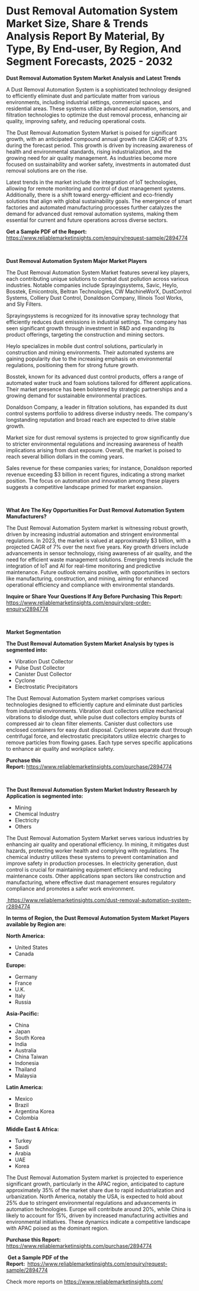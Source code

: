 <p><h1>Dust Removal Automation System Market Size, Share & Trends Analysis Report By Material, By Type, By End-user, By Region, And Segment Forecasts, 2025 - 2032</h1></p><p><strong>Dust Removal Automation System Market Analysis and Latest Trends</strong></p>
<p><p>A Dust Removal Automation System is a sophisticated technology designed to efficiently eliminate dust and particulate matter from various environments, including industrial settings, commercial spaces, and residential areas. These systems utilize advanced automation, sensors, and filtration technologies to optimize the dust removal process, enhancing air quality, improving safety, and reducing operational costs.</p><p>The Dust Removal Automation System Market is poised for significant growth, with an anticipated compound annual growth rate (CAGR) of 9.3% during the forecast period. This growth is driven by increasing awareness of health and environmental standards, rising industrialization, and the growing need for air quality management. As industries become more focused on sustainability and worker safety, investments in automated dust removal solutions are on the rise.</p><p>Latest trends in the market include the integration of IoT technologies, allowing for remote monitoring and control of dust management systems. Additionally, there is a shift toward energy-efficient and eco-friendly solutions that align with global sustainability goals. The emergence of smart factories and automated manufacturing processes further catalyzes the demand for advanced dust removal automation systems, making them essential for current and future operations across diverse sectors.</p></p>
<p><strong>Get a Sample PDF of the Report:&nbsp;</strong> <a href="https://www.reliablemarketinsights.com/enquiry/request-sample/2894774?utm_campaign=3138&utm_medium=2&utm_source=Github&utm_content=ia&utm_term=15032025&utm_id=dust-removal-automation-system">https://www.reliablemarketinsights.com/enquiry/request-sample/2894774</a></p>
<p>&nbsp;</p>
<p><strong>Dust Removal Automation System Major Market Players</strong></p>
<p><p>The Dust Removal Automation System Market features several key players, each contributing unique solutions to combat dust pollution across various industries. Notable companies include Sprayingsystems, Savic, Heylo, Bosstek, Emicontrols, Beltran Technologies, CW MachineWorX, DustControl Systems, Colliery Dust Control, Donaldson Company, Illinois Tool Works, and Sly Filters. </p><p>Sprayingsystems is recognized for its innovative spray technology that efficiently reduces dust emissions in industrial settings. The company has seen significant growth through investment in R&D and expanding its product offerings, targeting the construction and mining sectors. </p><p>Heylo specializes in mobile dust control solutions, particularly in construction and mining environments. Their automated systems are gaining popularity due to the increasing emphasis on environmental regulations, positioning them for strong future growth. </p><p>Bosstek, known for its advanced dust control products, offers a range of automated water truck and foam solutions tailored for different applications. Their market presence has been bolstered by strategic partnerships and a growing demand for sustainable environmental practices.</p><p>Donaldson Company, a leader in filtration solutions, has expanded its dust control systems portfolio to address diverse industry needs. The company's longstanding reputation and broad reach are expected to drive stable growth.</p><p>Market size for dust removal systems is projected to grow significantly due to stricter environmental regulations and increasing awareness of health implications arising from dust exposure. Overall, the market is poised to reach several billion dollars in the coming years. </p><p>Sales revenue for these companies varies; for instance, Donaldson reported revenue exceeding $3 billion in recent figures, indicating a strong market position. The focus on automation and innovation among these players suggests a competitive landscape primed for market expansion.</p></p>
<p>&nbsp;</p>
<p><strong>What Are The Key Opportunities For Dust Removal Automation System Manufacturers?</strong></p>
<p><p>The Dust Removal Automation System market is witnessing robust growth, driven by increasing industrial automation and stringent environmental regulations. In 2023, the market is valued at approximately $3 billion, with a projected CAGR of 7% over the next five years. Key growth drivers include advancements in sensor technology, rising awareness of air quality, and the need for efficient waste management solutions. Emerging trends include the integration of IoT and AI for real-time monitoring and predictive maintenance. Future outlook remains positive, with opportunities in sectors like manufacturing, construction, and mining, aiming for enhanced operational efficiency and compliance with environmental standards.</p></p>
<p><strong>Inquire or Share Your Questions If Any Before Purchasing This Report:</strong> <a href="https://www.reliablemarketinsights.com/enquiry/pre-order-enquiry/2894774?utm_campaign=3138&utm_medium=2&utm_source=Github&utm_content=ia&utm_term=15032025&utm_id=dust-removal-automation-system">https://www.reliablemarketinsights.com/enquiry/pre-order-enquiry/2894774</a></p>
<p>&nbsp;</p>
<p><strong>Market Segmentation</strong></p>
<p><strong>The Dust Removal Automation System Market Analysis by types is segmented into:</strong></p>
<p><ul><li>Vibration Dust Collector</li><li>Pulse Dust Collector</li><li>Canister Dust Collector</li><li>Cyclone</li><li>Electrostatic Precipitators</li></ul></p>
<p><p>The Dust Removal Automation System market comprises various technologies designed to efficiently capture and eliminate dust particles from industrial environments. Vibration dust collectors utilize mechanical vibrations to dislodge dust, while pulse dust collectors employ bursts of compressed air to clean filter elements. Canister dust collectors use enclosed containers for easy dust disposal. Cyclones separate dust through centrifugal force, and electrostatic precipitators utilize electric charges to remove particles from flowing gases. Each type serves specific applications to enhance air quality and workplace safety.</p></p>
<p><strong>Purchase this Report:&nbsp;</strong><a href="https://www.reliablemarketinsights.com/purchase/2894774?utm_campaign=3138&utm_medium=2&utm_source=Github&utm_content=ia&utm_term=15032025&utm_id=dust-removal-automation-system">https://www.reliablemarketinsights.com/purchase/2894774</a></p>
<p>&nbsp;</p>
<p><strong>The Dust Removal Automation System Market Industry Research by Application is segmented into:</strong></p>
<p><ul><li>Mining</li><li>Chemical Industry</li><li>Electricity</li><li>Others</li></ul></p>
<p><p>The Dust Removal Automation System Market serves various industries by enhancing air quality and operational efficiency. In mining, it mitigates dust hazards, protecting worker health and complying with regulations. The chemical industry utilizes these systems to prevent contamination and improve safety in production processes. In electricity generation, dust control is crucial for maintaining equipment efficiency and reducing maintenance costs. Other applications span sectors like construction and manufacturing, where effective dust management ensures regulatory compliance and promotes a safer work environment.</p></p>
<p><a href="https://www.reliablemarketinsights.com/dust-removal-automation-system-r2894774?utm_campaign=3138&utm_medium=2&utm_source=Github&utm_content=ia&utm_term=15032025&utm_id=dust-removal-automation-system">&nbsp;https://www.reliablemarketinsights.com/dust-removal-automation-system-r2894774</a></p>
<p><strong>In terms of Region, the Dust Removal Automation System Market Players available by Region are:</strong></p>
<p>
    <p> <strong> North America: </strong>
        <ul>
            <li>United States</li>
            <li>Canada</li>
        </ul>
        </p> 
    <p> <strong> Europe: </strong>
        <ul>
            <li>Germany</li>
            <li>France</li>
            <li>U.K.</li>
            <li>Italy</li>
            <li>Russia</li>
        </ul>
        </p> 
    <p> <strong> Asia-Pacific: </strong>
        <ul>
            <li>China</li>
            <li>Japan</li>
            <li>South Korea</li>
            <li>India</li>
            <li>Australia</li>
            <li>China Taiwan</li>
            <li>Indonesia</li>
            <li>Thailand</li>
            <li>Malaysia</li>
        </ul>
        </p> 
    <p> <strong> Latin America: </strong>
        <ul>
            <li>Mexico</li>
            <li>Brazil</li>
            <li>Argentina Korea</li>
            <li>Colombia</li>
        </ul>
        </p> 
    <p> <strong> Middle East & Africa: </strong>
        <ul>
            <li>Turkey</li>
            <li>Saudi</li>
            <li>Arabia</li>
            <li>UAE</li>
            <li>Korea</li>
        </ul>
    </p>
    </p>
<p><p>The Dust Removal Automation System market is projected to experience significant growth, particularly in the APAC region, anticipated to capture approximately 35% of the market share due to rapid industrialization and urbanization. North America, notably the USA, is expected to hold about 25% due to stringent environmental regulations and advancements in automation technologies. Europe will contribute around 20%, while China is likely to account for 15%, driven by increased manufacturing activities and environmental initiatives. These dynamics indicate a competitive landscape with APAC poised as the dominant region.</p></p>
<p><strong>Purchase this Report: </strong><a href="https://www.reliablemarketinsights.com/purchase/2894774?utm_campaign=3138&utm_medium=2&utm_source=Github&utm_content=ia&utm_term=15032025&utm_id=dust-removal-automation-system">https://www.reliablemarketinsights.com/purchase/2894774</a></p>
<p>&nbsp;<strong>Get a Sample PDF of the Report:&nbsp;&nbsp;</strong><a href="https://www.reliablemarketinsights.com/enquiry/request-sample/2894774?utm_campaign=3138&utm_medium=2&utm_source=Github&utm_content=ia&utm_term=15032025&utm_id=dust-removal-automation-system">https://www.reliablemarketinsights.com/enquiry/request-sample/2894774</a></p>
<p><strong></strong></p>
<p>Check more reports on <a href="https://www.reliablemarketinsights.com/?utm_campaign=3138&utm_medium=2&utm_source=Github&utm_content=ia&utm_term=15032025&utm_id=dust-removal-automation-system">https://www.reliablemarketinsights.com/</a></p>